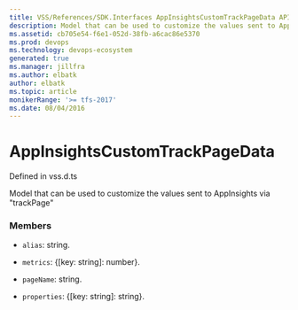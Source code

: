 ```yaml
---
title: VSS/References/SDK.Interfaces AppInsightsCustomTrackPageData API | Extensions for Azure DevOps Services
description: Model that can be used to customize the values sent to AppInsights via &quot;trackPage&quot;
ms.assetid: cb705e54-f6e1-052d-38fb-a6cac86e5370
ms.prod: devops
ms.technology: devops-ecosystem
generated: true
ms.manager: jillfra
ms.author: elbatk
author: elbatk
ms.topic: article
monikerRange: '>= tfs-2017'
ms.date: 08/04/2016
---
```


# AppInsightsCustomTrackPageData

Defined in vss.d.ts


Model that can be used to customize the values sent to AppInsights via &quot;trackPage&quot; 

### Members

* `alias`: string. 

* `metrics`: {[key: string]: number}. 

* `pageName`: string. 

* `properties`: {[key: string]: string}. 

